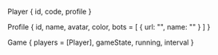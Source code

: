 Player {
	id,
	code,
	profile
}

Profile {
	id,
	name,
	avatar,
	color,
	bots = [
		{
			url: "",
			name: ""
		}
	]
}

Game {
	players = [Player],
	gameState,
	running,
	interval
}